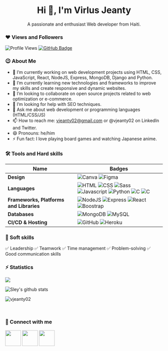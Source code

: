 <h1 align = "center" >Hi 👋, I'm Virlus Jeanty</h1>
<p align="center">A passionate and enthusiast Web developer from Haiti.</p>

### ❤ Views and Followers
![Profile Views](https://komarev.com/ghpvc/?username=vjeanty02&color=brightgreen&style=plastic)
<a href="https://github.com/vjeanty02?tab=followers"><img src="https://img.shields.io/github/followers/vjeanty02?label=Followers&style=social" alt="GitHub Badge"></a>

### 😉 About Me 

- 🔭 I’m currently working on web development projects using HTML, CSS, JavaScript, React, NodeJS, Express, MongoDB, Django and Python.
- 🌱 I’m currently learning new technologies and frameworks to improve my skills and create responsive and dynamic websites.
- 👯 I’m looking to collaborate on open source projects related to web optimization or e-commerce.
- 🤔 I’m looking for help with SEO techniques.
- 💬 Ask me about web development or programming languages (HTML/CSS/JS)
- 📫 How to reach me: vjeanty02@gmail.com or @vjeanty02 on LinkedIn and Twitter.
- 😄 Pronouns: he/him
- ⚡ Fun fact: I love playing board games and watching Japanese anime.

### 🛠 Tools and Hard skills

Name | Badges
--- | ---
**Design**  |  ![Canva](https://img.shields.io/badge/Canva-blue?style=for-the-badge&logo=Canva&logoColor=#blue)  ![Figma](https://img.shields.io/badge/figma-%23F24E1E.svg?style=for-the-badge&logo=figma&logoColor=white) 
**Languages**  |  ![HTML](https://img.shields.io/badge/HTML5-E34F26?style=for-the-badge&logo=html5&logoColor=white) ![CSS](https://img.shields.io/badge/CSS3-1572B6?style=for-the-badge&logo=css3&logoColor=white) ![Sass](https://img.shields.io/badge/sass-%2300599C.svg?style=for-the-badge&logo=sass&logoColor=white) ![Javascript](https://img.shields.io/badge/JavaScript-323330?style=for-the-badge&logo=javascript&logoColor=F7DF1E) ![Python](https://img.shields.io/badge/Python-3776AB.svg?style=for-the-badge&logo=Python&logoColor=white) ![C](https://img.shields.io/badge/c-%2300599C.svg?style=for-the-badge&logo=c&logoColor=white) ![C](https://img.shields.io/badge/Csharp-%2300599C.svg?style=for-the-badge&logo=Csharp&logoColor=white) 
**Frameworks, Platforms and Libraries** | ![NodeJS](https://img.shields.io/badge/node.js-6DA55F?style=for-the-badge&logo=node.js&logoColor=white) ![Express](https://img.shields.io/badge/Express-000?style=for-the-badge&logo=express&logoColor=white) ![React](https://img.shields.io/badge/React-20232A?style=for-the-badge&logo=react&logoColor=61DAFB)  ![Boostrap](https://img.shields.io/badge/Bootstrap-563D7C?style=for-the-badge&logo=bootstrap&logoColor=white)
**Databases**  | ![MongoDB](https://img.shields.io/badge/MongoDB-%234ea94b.svg?style=for-the-badge&logo=mongodb&logoColor=white) ![MySQL](https://img.shields.io/badge/mysql-%2300f.svg?style=for-the-badge&logo=mysql&logoColor=white)
**CI/CD & Hosting**   | ![GitHub](https://img.shields.io/badge/Github-%232671E5.svg?style=for-the-badge&logo=github&logoColor=white) ![Heroku](https://img.shields.io/badge/heroku-blue?style=for-the-badge&logo=heroku&logoColor=#blue)
</p>


### 👔 Soft skills

✅ Leadership ✅ Teamwork ✅ Time management ✅ Problem-solving ✅ Good communication skills


### ⚡ Statistics

<p><img align="center" src="https://github-readme-stats.vercel.app/api/top-langs/?username=vjeanty02&langs_count=8&layout=compact&theme=dark&hide_border=false" /></p>
<p><img align="center" src="https://github-readme-stats.vercel.app/api?username=vjeanty02&show_icons=true&include_all_commits=true&count_private=true&layout=compact&theme=dark&hide_border=false&border_radius=2&hide=contribs" alt="Sley's github stats" /></p>

<p><img align="center" src="https://github-readme-streak-stats.herokuapp.com/?user=vjeanty02&theme=dark" alt="vjeanty02" /></p>
<br/>

### 🤝 Connect with me
<a href="mailto:vjeanty02@gmail.com"><img src='https://img.shields.io/badge/Gmail-white?style=for-the-badge&logo=gmail&logoColor=#blue' height='50px'></a>
<a href='https://linkedin.com/in/vjeanty02'><img src='https://img.shields.io/badge/LinkedIN-white?style=for-the-badge&logo=linkedin&logoColor=blue' height='50px'/></a>
<a href='https://twitter.com/vjeanty02'><img src='https://img.shields.io/badge/twitter-white?style=for-the-badge&logo=twitter&logoColor=blue' height='50px'/></a>

